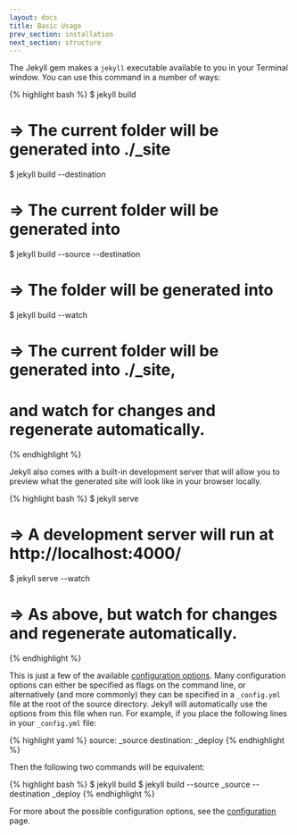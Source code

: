 ```yaml
---
layout: docs
title: Basic Usage
prev_section: installation
next_section: structure
---
```


The Jekyll gem makes a `jekyll` executable available to you in your Terminal
window. You can use this command in a number of ways:

{% highlight bash %}
$ jekyll build
# => The current folder will be generated into ./_site

$ jekyll build --destination <destination>
# => The current folder will be generated into <destination>

$ jekyll build --source <source> --destination <destination>
# => The <source> folder will be generated into <destination>

$ jekyll build --watch
# => The current folder will be generated into ./_site,
#    and watch for changes and regenerate automatically.
{% endhighlight %}

Jekyll also comes with a built-in development server that will allow you to
preview what the generated site will look like in your browser locally.

{% highlight bash %}
$ jekyll serve
# => A development server will run at http://localhost:4000/

$ jekyll serve --watch
# => As above, but watch for changes and regenerate automatically.
{% endhighlight %}

This is just a few of the available [configuration options](../configuration).
Many configuration options can either be specified as flags on the command line,
or alternatively (and more commonly) they can be specified in a `_config.yml`
file at the root of the source directory. Jekyll will automatically use the
options from this file when run. For example, if you place the following lines
in your `_config.yml` file:

{% highlight yaml %}
source:      _source
destination: _deploy
{% endhighlight %}

Then the following two commands will be equivalent:

{% highlight bash %}
$ jekyll build
$ jekyll build --source _source --destination _deploy
{% endhighlight %}

For more about the possible configuration options, see the
[configuration](../configuration) page.
